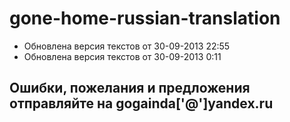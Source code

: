 gone-home-russian-translation
=============================

- Обновлена версия текстов от 30-09-2013 22:55
- Обновлена версия текстов от 30-09-2013 0:11

## Ошибки, пожелания и предложения отправляйте на gogainda['@']yandex.ru


